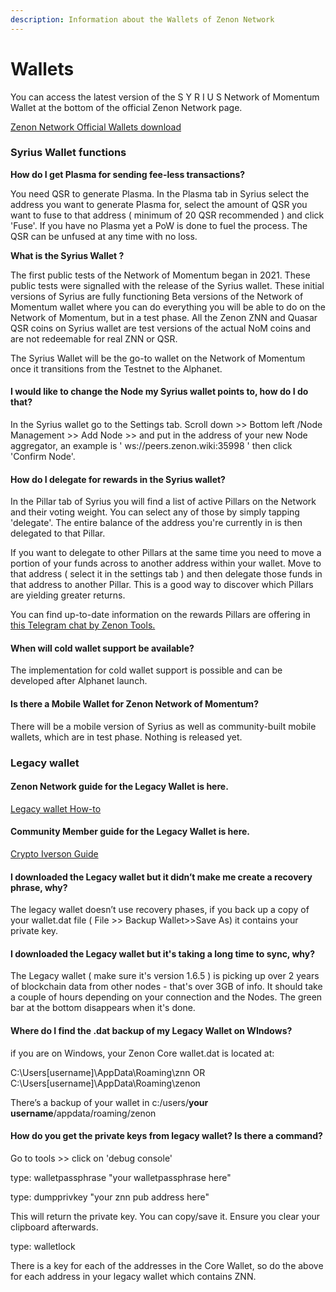 ```yaml
---
description: Information about the Wallets of Zenon Network
---
```


# Wallets

You can access the latest version of the S Y R I U S Network of Momentum Wallet at the bottom of the official Zenon Network page.&#x20;

[Zenon Network Official Wallets download](https://zenon.network/#downloads)

### Syrius Wallet functions

**How do I get Plasma for sending fee-less transactions?**&#x20;

You need QSR to generate Plasma. In the Plasma tab in Syrius select the address you want to generate Plasma for, select the amount of QSR you want to fuse to that address ( minimum of 20 QSR recommended ) and click 'Fuse'. If you have no Plasma yet a PoW is done to fuel the process. The QSR can be unfused at any time with no loss.

**What is the Syrius Wallet ?**

The first public tests of the Network of Momentum began in 2021. These public tests were signalled with the release of the Syrius wallet. These initial versions of Syrius are fully functioning Beta versions of the Network of Momentum wallet where you can do everything you will be able to do on the Network of Momentum, but in a test phase. All the Zenon ZNN and Quasar QSR coins on Syrius wallet are test versions of the actual NoM coins and are not redeemable for real ZNN or QSR.

The Syrius Wallet will be the go-to wallet on the Network of Momentum once it transitions from the Testnet to the Alphanet.

#### **I would like to change the Node my Syrius wallet points to, how do I do that?**

In the Syrius wallet go to the Settings tab. Scroll down >> Bottom left /Node Management >> Add Node >> and put in the address of your new Node aggregator, an example is '  ws://peers.zenon.wiki:35998  ' then click 'Confirm Node'.

#### **How do I delegate for rewards in the Syrius wallet?**

In the Pillar tab of Syrius you will find a list of active Pillars on the Network and their voting weight. You can select any of those by simply tapping 'delegate'. The entire balance of the address you're currently in is then delegated to that Pillar.&#x20;

If you want to delegate to other Pillars at the same time you need to move a portion of your funds across to another address within your wallet. Move to that address ( select it in the settings tab ) and then delegate those funds in that address to another Pillar. This is a good way to discover which Pillars are yielding greater returns.

You can find up-to-date information on the rewards Pillars are offering in [this Telegram chat by Zenon Tools.](https://t.me/pillar\_tracker)

#### **When will cold wallet support be available?** <a href="#q-when-will-cold-wallet-support-be-available" id="q-when-will-cold-wallet-support-be-available"></a>

The implementation for cold wallet support is possible and can be developed after Alphanet launch.

#### **Is there a Mobile Wallet for Zenon Network of Momentum?**

There will be a mobile version of Syrius as well as community-built mobile wallets, which are in test phase. Nothing is released yet.

### Legacy wallet

#### **Zenon Network guide for the Legacy Wallet is here.**

[Legacy wallet How-to](https://zenon.network/howto)&#x20;

#### **Community Member guide for the Legacy Wallet is here.**

[Crypto Iverson Guide ](https://crypto-iverson.medium.com/so-you-bought-znn-de91d97a2bcb)

#### **I downloaded the Legacy wallet but it didn’t make me create a recovery phrase, why?** <a href="#q-i-downloaded-the-legacy-wallet-but-it-didnt-make-me-create-a-recovery-phrase-why" id="q-i-downloaded-the-legacy-wallet-but-it-didnt-make-me-create-a-recovery-phrase-why"></a>

The legacy wallet doesn’t use recovery phases, if you back up a copy of your wallet.dat file ( File >> Backup Wallet>>Save As) it contains your private key.

#### **I downloaded the Legacy wallet but it's taking a long time to sync, why?** <a href="#q-i-downloaded-the-legacy-wallet-but-it-didnt-make-me-create-a-recovery-phrase-why" id="q-i-downloaded-the-legacy-wallet-but-it-didnt-make-me-create-a-recovery-phrase-why"></a>

The Legacy wallet ( make sure it's version 1.6.5 ) is picking up over 2 years of blockchain data from other nodes - that's over 3GB of info. It should take a couple of hours depending on your connection and the Nodes. The green bar at the bottom disappears when it's done.

#### **Where do I find the .dat backup of my Legacy Wallet on WIndows?**

if you are on Windows, your Zenon Core wallet.dat is located at:

C:\Users\[username]\AppData\Roaming\znn OR C:\Users\[username]\AppData\Roaming\zenon

There’s a backup of your wallet in c:/users/**your username**/appdata/roaming/zenon

#### **How do you get the private keys from legacy wallet? Is there a command?**

Go to tools >> click on 'debug console'&#x20;

type: walletpassphrase "your walletpassphrase here"&#x20;

type: dumpprivkey "your znn pub address here"&#x20;

This will return the private key. You can copy/save it. Ensure you clear your clipboard afterwards.&#x20;

type: walletlock

There is a key for each of the addresses in the Core Wallet, so do the above for each address in your legacy wallet which contains ZNN.

